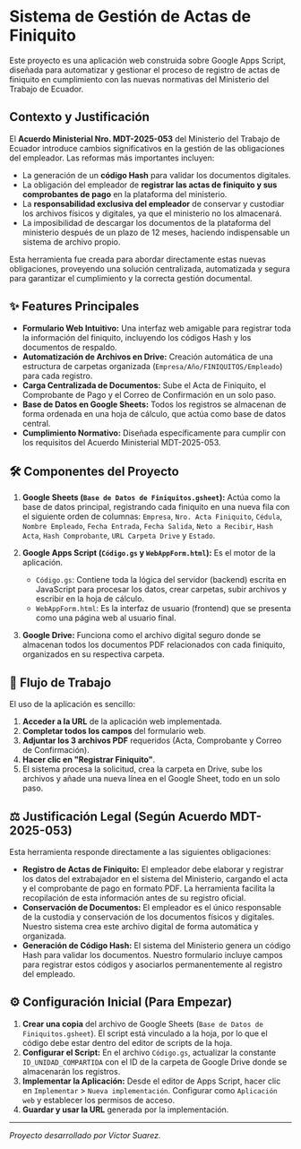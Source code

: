 # Sistema de Gestión de Actas de Finiquito

Este proyecto es una aplicación web construida sobre Google Apps Script, diseñada para automatizar y gestionar el proceso de registro de actas de finiquito en cumplimiento con las nuevas normativas del Ministerio del Trabajo de Ecuador.

## Contexto y Justificación

El **Acuerdo Ministerial Nro. MDT-2025-053** del Ministerio del Trabajo de Ecuador introduce cambios significativos en la gestión de las obligaciones del empleador. Las reformas más importantes incluyen:

* La generación de un **código Hash** para validar los documentos digitales.
* La obligación del empleador de **registrar las actas de finiquito y sus comprobantes de pago** en la plataforma del ministerio.
* La **responsabilidad exclusiva del empleador** de conservar y custodiar los archivos físicos y digitales, ya que el ministerio no los almacenará.
* La imposibilidad de descargar los documentos de la plataforma del ministerio después de un plazo de 12 meses, haciendo indispensable un sistema de archivo propio.

Esta herramienta fue creada para abordar directamente estas nuevas obligaciones, proveyendo una solución centralizada, automatizada y segura para garantizar el cumplimiento y la correcta gestión documental.

## ✨ Features Principales

* **Formulario Web Intuitivo:** Una interfaz web amigable para registrar toda la información del finiquito, incluyendo los códigos Hash y los documentos de respaldo.
* **Automatización de Archivos en Drive:** Creación automática de una estructura de carpetas organizada (`Empresa/Año/FINIQUITOS/Empleado`) para cada registro.
* **Carga Centralizada de Documentos:** Sube el Acta de Finiquito, el Comprobante de Pago y el Correo de Confirmación en un solo paso.
* **Base de Datos en Google Sheets:** Todos los registros se almacenan de forma ordenada en una hoja de cálculo, que actúa como base de datos central.
* **Cumplimiento Normativo:** Diseñada específicamente para cumplir con los requisitos del Acuerdo Ministerial MDT-2025-053.

## 🛠️ Componentes del Proyecto

1.  **Google Sheets (`Base de Datos de Finiquitos.gsheet`):**
    Actúa como la base de datos principal, registrando cada finiquito en una nueva fila con el siguiente orden de columnas: `Empresa`, `Nro. Acta Finiquito`, `Cédula`, `Nombre Empleado`, `Fecha Entrada`, `Fecha Salida`, `Neto a Recibir`, `Hash Acta`, `Hash Comprobante`, `URL Carpeta Drive` y `Estado`.

2.  **Google Apps Script (`Código.gs` y `WebAppForm.html`):**
    Es el motor de la aplicación.
    * `Código.gs`: Contiene toda la lógica del servidor (backend) escrita en JavaScript para procesar los datos, crear carpetas, subir archivos y escribir en la hoja de cálculo.
    * `WebAppForm.html`: Es la interfaz de usuario (frontend) que se presenta como una página web al usuario final.

3.  **Google Drive:**
    Funciona como el archivo digital seguro donde se almacenan todos los documentos PDF relacionados con cada finiquito, organizados en su respectiva carpeta.

## 🚀 Flujo de Trabajo

El uso de la aplicación es sencillo:

1.  **Acceder a la URL** de la aplicación web implementada.
2.  **Completar todos los campos** del formulario web.
3.  **Adjuntar los 3 archivos PDF** requeridos (Acta, Comprobante y Correo de Confirmación).
4.  **Hacer clic en "Registrar Finiquito"**.
5.  El sistema procesa la solicitud, crea la carpeta en Drive, sube los archivos y añade una nueva línea en el Google Sheet, todo en un solo paso.

## ⚖️ Justificación Legal (Según Acuerdo MDT-2025-053)

Esta herramienta responde directamente a las siguientes obligaciones:

* **Registro de Actas de Finiquito:** El empleador debe elaborar y registrar los datos del extrabajador en el sistema del Ministerio, cargando el acta y el comprobante de pago en formato PDF. La herramienta facilita la recopilación de esta información antes de su registro oficial.
* **Conservación de Documentos:** El empleador es el único responsable de la custodia y conservación de los documentos físicos y digitales. Nuestro sistema crea este archivo digital de forma automática y organizada.
* **Generación de Código Hash:** El sistema del Ministerio genera un código Hash para validar los documentos. Nuestro formulario incluye campos para registrar estos códigos y asociarlos permanentemente al registro del empleado.

## ⚙️ Configuración Inicial (Para Empezar)

1.  **Crear una copia** del archivo de Google Sheets (`Base de Datos de Finiquitos.gsheet`). El script está vinculado a la hoja, por lo que el código debe estar dentro del editor de scripts de la hoja.
2.  **Configurar el Script:** En el archivo `Código.gs`, actualizar la constante `ID_UNIDAD_COMPARTIDA` con el ID de la carpeta de Google Drive donde se almacenarán los registros.
3.  **Implementar la Aplicación:** Desde el editor de Apps Script, hacer clic en `Implementar` > `Nueva implementación`. Configurar como `Aplicación web` y establecer los permisos de acceso.
4.  **Guardar y usar la URL** generada por la implementación.

---
*Proyecto desarrollado por Víctor Suarez.*
